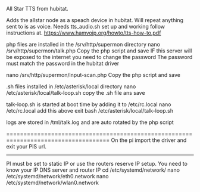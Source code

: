 All Star TTS from hubitat.

Adds the allstar node as a speach device in hubitat.  Will repeat anything sent to is as voice.
Needs tts_audio.sh set up and working follow instructions at.
https://www.hamvoip.org/howto/tts-how-to.pdf

php files are installed in the /srv/http/supermon directory
nano /srv/http/supermon/talk.php
Copy the php script and save
IF this server will be exposed to the internet you need to change the password
The password must match the password in the hubitat driver

nano /srv/http/supermon/input-scan.php
Copy the php script and save

.sh files installed in /etc/asterisk/local directory
nano /etc/asterisk/local/talk-loop.sh
copy the .sh file ans save

talk-loop.sh is started at boot time by adding it to 
/etc/rc.local
nano /etc/rc.local
add this above exit
bash /etc/asterisk/local/talk-loop.sh

logs are stored in /tml/talk.log and are auto rotated by the php script

====================================================================================
On the pi import the driver and exit your PIS url.

----------------------------------------------------------------
PI must be set to static IP or use the routers reserve IP setup.
You need to know your IP DNS server and router IP
cd /etc/systemd/network/
nano /etc/systemd/network/eth0.network
nano /etc/systemd/network/wlan0.network



